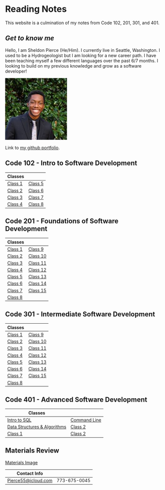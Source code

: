 # Reading Notes

This website is a culmination of my notes from Code 102, 201, 301, and 401.

## *Get to know me*
Hello, I am Sheldon Pierce (He/Him). I currently live in Seattle, Washington. I used to be a Hydrogeologist but I am looking for a new career path. I have been teaching myself a few different languages over the past 6/7 months. I looking to build on my previous knowledge and grow as a software developer!

![Me](Face.jpg)

Link to [my github portfolio](https://github.com/Sheldon-Pierce).

## Code 102 - Intro to Software Development

| Classes | |
| ----------- | ----------- |
| [Class 1](Code_102_Reading_Notes/class1.md) | [Class 5](Code_102_Reading_Notes/class5.md) |
| [Class 2](Code_102_Reading_Notes/class2.md) | [Class 6](Code_102_Reading_Notes/class6.md) |
| [Class 3](Code_102_Reading_Notes/class3.md) |	[Class 7](Code_102_Reading_Notes/class7.md) |
| [Class 4](Code_102_Reading_Notes/class4.md) | [Class 8](Code_102_Reading_Notes/class8.md) |

## Code 201 - Foundations of Software Development

| Classes | |
| ----------- | ----------- |
| [Class 1](Code_201_Reading_Notes/Class1.md) | [Class 9](Code_201_Reading_Notes/class9.md) |
| [Class 2](Code_201_Reading_Notes/Class2.md) | [Class 10](Code_201_Reading_Notes/class10.md) |
| [Class 3](Code_201_Reading_Notes/class3.md) |	[Class 11](Code_201_Reading_Notes/class11.md) |
| [Class 4](Code_201_Reading_Notes/class4.md) | [Class 12](Code_201_Reading_Notes/class12.md) |
| [Class 5](Code_201_Reading_Notes/class5.md) | [Class 13](Code_201_Reading_Notes/class13.md) |
| [Class 6](Code_201_Reading_Notes/class6.md) |	[Class 14](Code_201_Reading_Notes/class14.md) |
| [Class 7](Code_201_Reading_Notes/class7.md) | [Class 15](Code_201_Reading_Notes/class15.md) |
| [Class 8](Code_201_Reading_Notes/class8.md) |  |

## Code 301 - Intermediate Software Development

| Classes | |
| ----------- | ----------- |
| [Class 1](Code_301_Reading_Notes/class1.md) | [Class 9](Code_301_Reading_Notes/class9.md) |
| [Class 2](Code_301_Reading_Notes/class2.md) | [Class 10](Code_301_Reading_Notes/class10.md) |
| [Class 3](Code_301_Reading_Notes/class3.md) |	[Class 11](Code_301_Reading_Notes/class11.md) |
| [Class 4](Code_301_Reading_Notes/class4.md) | [Class 12](Code_301_Reading_Notes/class12.md) |
| [Class 5](Code_301_Reading_Notes/class5.md) | [Class 13](Code_301_Reading_Notes/class13.md) |
| [Class 6](Code_301_Reading_Notes/class6.md) |	[Class 14](Code_301_Reading_Notes/class14.md) |
| [Class 7](Code_301_Reading_Notes/class7.md) | [Class 15](Code_301_Reading_Notes/class15.md) |
| [Class 8](Code_301_Reading_Notes/class8.md) |  |

## Code 401 - Advanced Software Development

| Classes | |
| ----------- | ----------- |
| [Intro to SQL](Code_401_Reading_Notes/sql.md) | [Command Line](Code_401_Reading_Notes/commandLine.md) |
| [Data Structures & Algorithms](Code_401_Reading_Notes/dsaa.md) | [Class 2](Code_401_Reading_Notes/class2.md) |
| [Class 1](Code_401_Reading_Notes/class1.md) | [Class 2](Code_401_Reading_Notes/class2.md) |

## Materials Review
[Materials Image](MaterialsReview.png)

|Contact Info|  |
--- | --- |
|Pierce55@icloud.com|773-675-0045|
